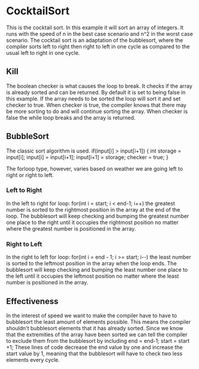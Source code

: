 # CocktailSort
This is the cocktail sort. In this example it will sort an array of integers. It runs with the speed of n in the best case scenario and n^2 in the worst case scenario. The cocktail sort is an adaptation of the bubblesort, where the compiler sorts left to right then right to left in one cycle as compared to the usual left to right in one cycle.

## Kill
The boolean checker is what causes the loop to break. It checks if the array is already sorted and can be returned. By default it is set to being false in this example. If the array needs to be sorted the loop will sort it and set checker to true. When checker is true, the compiler knows that there may be more sorting to do and will continue sorting the array. When checker is false the while loop breaks and the array is returned.  

## BubbleSort
The classic sort algorithm is used. 
if(input[i] > input[i+1])
{
    int storage = input[i];
    input[i] = input[i+1];
    input[i+1] = storage;
    checker = true;
}

The forloop type, however, varies based on weather we are going left to right or right to left.
### Left to Right
In the left to right for loop:
for(int i = start; i < end-1; i++)
the greatest number is sorted to the rightmost position in the array at the end of the loop.
The bubblesort will keep checking and bumping the greatest number one place to the right until it occupies the rightmost position no matter where the greatest number is positioned in the array.
### Right to Left
In the right to left for loop:
for(int i = end - 1; i >= start; i--)
the least number is sorted to the leftmost position in the array when the loop ends. 
The bubblesort will keep checking and bumping the least number one place to the left until it occupies the leftmost position no matter where the least number is positioned in the array.

## Effectiveness
In the interest of speed we want to make the compiler have to have to bubblesort the least amount of elements possible. This means the compiler shouldn't bubblesort elements that it has already sorted. Since we know that the extremities of the array have been sorted we can tell the compiler to exclude them from the bubblesort by including
end = end-1;
start = start +1;
These lines of code decrease the end value by one and increase the start value by 1, meaning that the bubblesort will have to check two less elements every cycle. 
